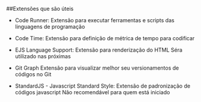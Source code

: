 ##Extensões que são úteis
- Code Runner:
    Extensão para executar ferramentas e scripts das linguagens de programação

- Code Time:
    Extensão para definição de métrica de tempo para codificar

- EJS Language Support:
    Extensão para renderização do HTML
    Séra utilizado nas próximas
- Git Graph
    Extensão para visualizar melhor seu versionamentos de códigos no Git

- StandardJS -  Javascript Standard Style:
    Extensão de padronização de códigos javascript
    Não recomendável para quem está iniciado

